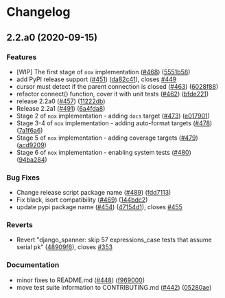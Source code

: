 # Changelog

## 2.2.a0 (2020-09-15)


### Features

* [WIP] The first stage of `nox` implementation ([#468](https://www.github.com/googleapis/python-spanner-django/issues/468)) ([5551b58](https://www.github.com/googleapis/python-spanner-django/commit/5551b58d7983edc57f0482000254ea2df21476d6))
* add PyPI release support ([#451](https://www.github.com/googleapis/python-spanner-django/issues/451)) ([da82c41](https://www.github.com/googleapis/python-spanner-django/commit/da82c417815e607611743c828f3525e71f9a46f4)), closes [#449](https://www.github.com/googleapis/python-spanner-django/issues/449)
* cursor must detect if the parent connection is closed ([#463](https://www.github.com/googleapis/python-spanner-django/issues/463)) ([6028f88](https://www.github.com/googleapis/python-spanner-django/commit/6028f88fa268523d0b7e84fac2f5915655c423e7))
* refactor connect() function, cover it with unit tests ([#462](https://www.github.com/googleapis/python-spanner-django/issues/462)) ([bfde221](https://www.github.com/googleapis/python-spanner-django/commit/bfde2214ded7f7205286f62d5a5feac8687f0139))
* release 2.2a0 ([#457](https://www.github.com/googleapis/python-spanner-django/issues/457)) ([11222db](https://www.github.com/googleapis/python-spanner-django/commit/11222db2f82fd50ca87010321ded0b39021eb884))
* Release 2.2a1 ([#491](https://www.github.com/googleapis/python-spanner-django/issues/491)) ([6a4fda8](https://www.github.com/googleapis/python-spanner-django/commit/6a4fda8b4920f4d052317d87be0ddd0ed1a87cdd))
* Stage 2 of `nox` implementation - adding `docs` target ([#473](https://www.github.com/googleapis/python-spanner-django/issues/473)) ([e017901](https://www.github.com/googleapis/python-spanner-django/commit/e0179015ab49d13c9848086a939d7fb432133467))
* Stage 3-4 of `nox` implementation - adding auto-format targets ([#478](https://www.github.com/googleapis/python-spanner-django/issues/478)) ([7a1f6a6](https://www.github.com/googleapis/python-spanner-django/commit/7a1f6a642de967237ce0e8f511a9d12907e4647b))
* Stage 5 of `nox` implementation - adding coverage targets ([#479](https://www.github.com/googleapis/python-spanner-django/issues/479)) ([acd9209](https://www.github.com/googleapis/python-spanner-django/commit/acd9209c13bf726bbcba4fe1e1a9b368a3eeda23))
* Stage 6 of `nox` implementation - enabling system tests ([#480](https://www.github.com/googleapis/python-spanner-django/issues/480)) ([94ba284](https://www.github.com/googleapis/python-spanner-django/commit/94ba284118c6cb02fccc9d40bb6c1e52d3a532a0))


### Bug Fixes

* Change release script package name ([#489](https://www.github.com/googleapis/python-spanner-django/issues/489)) ([fdd7113](https://www.github.com/googleapis/python-spanner-django/commit/fdd71137f0aa196de9ec7b41422cfe78829be5ba))
* Fix black, isort compatibility  ([#469](https://www.github.com/googleapis/python-spanner-django/issues/469)) ([144bdc2](https://www.github.com/googleapis/python-spanner-django/commit/144bdc2d04643d55c59d054e796afcf20ba96755))
* update pypi package name ([#454](https://www.github.com/googleapis/python-spanner-django/issues/454)) ([47154d1](https://www.github.com/googleapis/python-spanner-django/commit/47154d1f6c7bf0b1d7150c24ba18e2f1dffd9cc1)), closes [#455](https://www.github.com/googleapis/python-spanner-django/issues/455)


### Reverts

* Revert "django_spanner: skip 57 expressions_case tests that assume serial pk" ([48909f6](https://www.github.com/googleapis/python-spanner-django/commit/48909f6aa2dc33aca6843de2d1ce18ab943294fe)), closes [#353](https://www.github.com/googleapis/python-spanner-django/issues/353)


### Documentation

* minor fixes to README.md ([#448](https://www.github.com/googleapis/python-spanner-django/issues/448)) ([f969000](https://www.github.com/googleapis/python-spanner-django/commit/f9690007603c94f4c99b244a92c639adfd360a8f))
* move test suite information to CONTRIBUTING.md ([#442](https://www.github.com/googleapis/python-spanner-django/issues/442)) ([05280ae](https://www.github.com/googleapis/python-spanner-django/commit/05280aecdcbe933e113616b5705f4e76303d9637))
